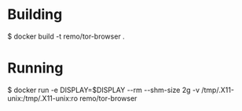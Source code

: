 # Building

$ docker build -t remo/tor-browser .

# Running

$ docker run -e DISPLAY=$DISPLAY --rm --shm-size 2g -v /tmp/.X11-unix:/tmp/.X11-unix:ro remo/tor-browser
